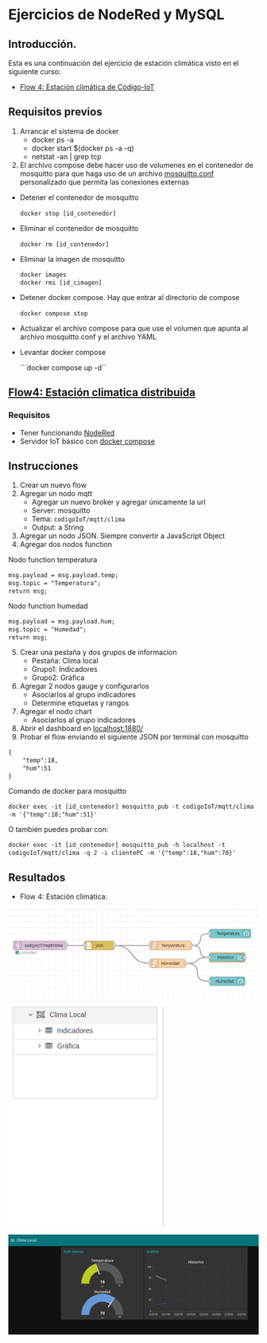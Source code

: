 # Ejercicios de NodeRed y MySQL

## Introducción.

Esta es una continuación del ejercicio de estación climática visto en el siguiente curso:

- [Flow 4: Estación climática de Código-IoT](https://edu.codigoiot.com/mod/lesson/view.php?id=3899)

## Requisitos previos

1. Arrancar el sistema de docker
	- docker ps -a
	- docker start $(docker ps -a -q)
	- netstat -an | grep tcp
2. El archivo compose debe hacer uso de volumenes en el contenedor de mosquitto para que haga uso de un archivo [mosquitto.conf](https://github.com/codigo-iot/servidor-IoT-basico-docker-compose/tree/main) personalizado que permita las conexiones externas

- Detener el contenedor de mosquitto

	```docker stop [id_contenedor]```
	
- Eliminar el contenedor de mosquitto

	```docker rm [id_contenedor]```
	
- Eliminar la imagen de mosquitto

	```
	docker images
	docker rmi [id_cimagen]
	```
- Detener docker compose. Hay que entrar al directorio de compose

	```docker compose stop```
	

- Actualizar el archivo compose para que use el volumen que apunta al archivo mosquitto.conf y el archivo YAML

- Levantar docker compose

	```docker compose up -d``

## [Flow4: Estación climatica distribuida](https://edu.codigoiot.com/mod/lesson/view.php?id=3899)

### Requisitos

- Tener funcionando [NodeRed](http://localhost:1880)
- Servidor IoT básico con [docker compose](https://github.com/codigo-iot/servidor-IoT-basico-docker-compose/tree/main)

## Instrucciones

1. Crear un nuevo flow
2. Agregar un nodo mqtt
	- Agregar un nuevo broker y agregar únicamente la url
	- Server: mosquitto
	- Tema: ```codigoIoT/mqtt/clima```
	- Output: a String
3. Agregar un nodo JSON. Siempre convertir a JavaScript Object
4. Agregar dos nodos function

Nodo function temperatura

```
msg.payload = msg.payload.temp;
msg.topic = "Temperatura";
return msg;
```

Nodo function humedad

```
msg.payload = msg.payload.hum;
msg.topic = "Humedad";
return msg;
```

5. Crear una pestaña y dos grupos de informacion
    - Pestaña: Clima local
    - Grupo1: Indicadores
    - Grupo2: Gráfica
6. Agregar 2 nodos gauge y configurarlos
    - Asociarlos al grupo indicadores
    - Determine etiquetas y rangos
7. Agregar el nodo chart
    - Asociarlos al grupo indicadores
8. Abrir el dashboard en [localhost:1880/](http://localhost:1880/)
9. Probar el flow enviando el siguiente JSON por terminal con mosquitto

```
{
	"temp":18,
	"hum":51
}
```


Comando de docker para mosquitto

```
docker exec -it [id_contenedor] mosquitto_pub -t codigoIoT/mqtt/clima -m '{"temp":18;"hum":51}'
```

O también puedes probar con:

~~~
docker exec -it [id_contenedor] mosquitto_pub -h localhost -t codigoIoT/mqtt/clima -q 2 -i clientePC -m '{"temp":18,"hum":70}'
~~~
	
## Resultados

- Flow 4: Estación climática:

![](https://github.com/elizabeth-arevalo/Ejercicios-Codigo-IoT/blob/main/img/flow4-1.png)

![](https://github.com/elizabeth-arevalo/Ejercicios-Codigo-IoT/blob/main/img/flow4-2.png)

![](https://github.com/elizabeth-arevalo/Ejercicios-Codigo-IoT/blob/main/img/flow4-3.png)








